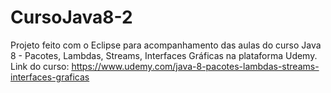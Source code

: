 # CursoJava8-2
Projeto feito com o Eclipse para acompanhamento das aulas do curso Java 8 - Pacotes, Lambdas, Streams, Interfaces Gráficas na plataforma Udemy.
Link do curso: https://www.udemy.com/java-8-pacotes-lambdas-streams-interfaces-graficas
